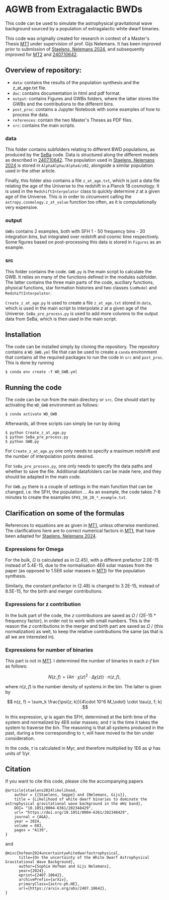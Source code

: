 # AGWB from Extragalactic BWDs

This code can be used to simulate the astrophysical gravitational wave background sourced by a population of extragalactic white dwarf binaries. 

This code was originally created for research in context of a Master's Thesis [MT1](/references/master_thesis_Seppe_Staelens.pdf) under supervision of prof. Gijs Nelemans. It has been improved prior to submission of [Staelens, Nelemans 2024](https://www.aanda.org/articles/aa/full_html/2024/03/aa48429-23/aa48429-23.html), and subsequently improved for [MT2](/references/master_thesis_Sophie_Hofman.pdf) and [2407.10642](https://arxiv.org/abs/2407.10642).

## Overview of repository:

- `data`: contains the results of the population synthesis and the z_at_age.txt file.
- `doc`: contains documentation in html and pdf format.
- `output`: contains Figures and GWBs folders, where the latter stores the GWBs and the contributions to the different bins.
- `post_proc`: contains a Jupyter Notebook with some examples of how to process the data.
- `references`: contain the two Master's Theses as PDF files.
- `src`: contains the main scripts.

### data

This folder contains subfolders relating to different BWD populations, as produced by the [SeBa](https://github.com/amusecode/SeBa) code. Data is structured along the different models as described in [2407.10642](https://arxiv.org/abs/2407.10642). The population used in [Staelens, Nelemans 2024](https://www.aanda.org/articles/aa/full_html/2024/03/aa48429-23/aa48429-23.html) is stored in `AlphaAlpha/Alpha4/z02`, alongside a similar population used in the other article.

Finally, this folder also contains a file `z_at_age.txt`, which is just a data file relating the age of the Universe to the redshift in a Planck 18 cosmology. It is used in the `RedshiftInterpolator` class to quickly determine $z$ at a given age of the Universe. This is in order to circumvent calling the `astropy.cosmology.z_at_value` function too often, as it is computationally very expensive.

### output

`GWBs` contains 2 examples, both with SFH 1 - 50 frequency bins - 20 integration bins, but integrated over redshift and cosmic time respectively. Some figures based on post-processing this data is stored in `Figures` as an example.

### src

This folder contains the code. `GWB.py` is the main script to calculate the GWB. It relies on many of the functions defined in the modules subfolder. The latter contains the three main parts of the code, auciliary functions, physical functions, star formation histories and two classes `SimModel` and `RedshiftInterpolator`.

`Create_z_at_age.py` is used to create a file `z_at_age.txt` stored in `data`, which is used in the main script to interpolate $z$ at a given age of the Universe. `SeBa_pre_process.py` is used to add more columns to the output data from SeBa, which is then used in the main script.

## Installation

The code can be installed simply by cloning the repository. The repository contains a `WD_GWB.yml` file that can be used to create a `conda` environment that contains all the required packages to run the code in `src` and `post_proc`. This is done by running
```
$ conda env create -f WD_GWB.yml
```

## Running the code

The code can be run from the main directory or `src`. 
One should start by activating the `WD_GWB` environment as follows:
```
$ conda activate WD_GWB
```
Afterwards, all three scripts can simply be run by doing
```
$ python Create_z_at_age.py
$ python SeBa_pre_process.py
$ python GWB.py
```

For `Create_z_at_age.py` one only needs to specify a maximum redshift and the number of interpolation points desired.

For `SeBa_pre_process.py`, one only needs to specify the data paths and whether to save the file. Additional datafolders can be made here, and they should be adapted in the main code.

For `GWB.py` there is a couple of settings in the main function that can be changed, i.e. the SFH, the population ...
As an example, the code takes 7-8 minutes to create the examples `SFH1_50_20_*_example.txt`.

## Clarification on some of the formulas

References to equations are as given in [MT1](/references/master_thesis_Seppe_Staelens.pdf), unless otherwise mentioned. The clarifications here are to correct numerical factors in [MT1](/references/master_thesis_Seppe_Staelens.pdf), that have been adapted for [Staelens, Nelemans 2024](https://www.aanda.org/articles/aa/full_html/2024/03/aa48429-23/aa48429-23.html).

### Expressions for Omega

For the bulk, $\Omega$ is calculated as in (2.45), with a different prefactor 2.0E-15 instead of 5.4E-15, due to the normalisation 4E6 solar masses from the paper (as opposed to 1.5E6 solar masses in [MT1](/references/master_thesis_Seppe_Staelens.pdf)) for the population synthesis.

Similarly, the constant prefactor in (2.48) is changed to 3.2E-15, instead of 8.5E-15, for the birth and merger contributions.

### Expressions for z contribution

In the bulk part of the code, the $z$ contributions are saved as $\Omega$ / (2E-15 * frequency factor), in order not to work with small numbers. This is the reason the $z$ contributions in the merger and birth part are saved as $\Omega$ / (this normalization) as well, to keep the relative contributions the same (as that is all we are interested in).

### Expressions for number of binaries

This part is not in [MT1](/references/master_thesis_Seppe_Staelens.pdf). I determined the number of binaries in each $z$-$f$ bin as follows:

$$ N(z, f) = (4 \pi \cdot \chi(z)^2 \cdot \Delta \chi(z)) \cdot n (z, f) , $$

where $n(z, f)$ is the number density of systems in the bin. The latter is given by

$$ n(z, f) = \sum_k \frac{\psi(z; k)}{4\cdot 10^6 M_\odot} \cdot \tau(z, f; k) .$$

In this expression, $\psi$ is again the SFH, determined at the birth time of the system and normalized by 4E6 solar masses; and $\tau$ is the time it takes the system to traverse the bin. The reasoning is that all systems produced in the past, during a time corresponding to $\tau$, will have moved to the bin under consideration.

In the code, $\tau$ is calculated in Myr, and therefore multiplied by 1E6 as $\psi$ has units of 1/yr.

## Citation

If you want to cite this code, please cite the accompanying papers

```
@article{staelens2024likelihood,
	author = {{Staelens, Seppe} and {Nelemans, Gijs}},
	title = {Likelihood of white dwarf binaries to dominate the astrophysical gravitational wave background in the mHz band},
	DOI= "10.1051/0004-6361/202348429",
	url= "https://doi.org/10.1051/0004-6361/202348429",
	journal = {A&A},
	year = 2024,
	volume = 683,
	pages = "A139",
}
```
and
```
@misc{hofman2024uncertaintywhitedwarfastrophysical,
      title={On the uncertainty of the White Dwarf Astrophysical Gravitational Wave Background}, 
      author={Sophie Hofman and Gijs Nelemans},
      year={2024},
      eprint={2407.10642},
      archivePrefix={arXiv},
      primaryClass={astro-ph.HE},
      url={https://arxiv.org/abs/2407.10642}, 
}
```
